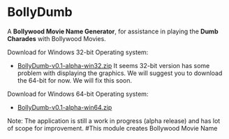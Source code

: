 # BollyDumb
A **Bollywood Movie Name Generator**, for assistance in playing the **Dumb Charades** with Bollywood Movies.


Download for Windows 32-bit Operating system:
- [BollyDumb-v0.1-alpha-win32.zip](https://github.com/ravigupta-art/BollyDumb/raw/master/bin/BollyDumb-v0.1-alpha-win32.zip)
It seems 32-bit version has some problem with displaying the graphics. We will suggest you to download the 64-bit for now. We will fix this soon.


Download for Windows 64-bit Operating system:
- [BollyDumb-v0.1-alpha-win64.zip](https://github.com/ravigupta-art/BollyDumb/raw/master/bin/BollyDumb-v0.1-alpha-win64.zip)

Note: The application is still a work in progress (alpha release) and has lot of scope for improvement.
#This module creates Bollywood Movie Name
